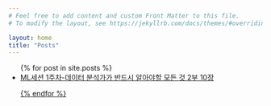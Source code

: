 ```yaml
---
# Feel free to add content and custom Front Matter to this file.
# To modify the layout, see https://jekyllrb.com/docs/themes/#overriding-theme-defaults

layout: home
title: "Posts"
---
```


<ul>
  {% for post in site.posts %}
    <li>
      <a href="/ML세션 1주차">ML세션 1주차-데이터 분석가가 반드시 알아야할 모든 것 2부 10장
      

  {% endfor %}
